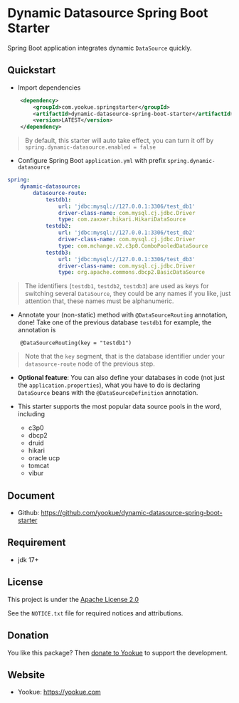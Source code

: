 # Dynamic Datasource Spring Boot Starter

Spring Boot application integrates dynamic `DataSource` quickly.

## Quickstart

- Import dependencies

```xml
    <dependency>
        <groupId>com.yookue.springstarter</groupId>
        <artifactId>dynamic-datasource-spring-boot-starter</artifactId>
        <version>LATEST</version>
    </dependency>
```

> By default, this starter will auto take effect, you can turn it off by `spring.dynamic-datasource.enabled = false`

- Configure Spring Boot `application.yml` with prefix `spring.dynamic-datasource`

```yml
spring:
    dynamic-datasource:
        datasource-route:
            testdb1:
                url: 'jdbc:mysql://127.0.0.1:3306/test_db1'
                driver-class-name: com.mysql.cj.jdbc.Driver
                type: com.zaxxer.hikari.HikariDataSource
            testdb2:
                url: 'jdbc:mysql://127.0.0.1:3306/test_db2'
                driver-class-name: com.mysql.cj.jdbc.Driver
                type: com.mchange.v2.c3p0.ComboPooledDataSource
            testdb3:
                url: 'jdbc:mysql://127.0.0.1:3306/test_db3'
                driver-class-name: com.mysql.cj.jdbc.Driver
                type: org.apache.commons.dbcp2.BasicDataSource
```

> The identifiers (`testdb1`, `testdb2`, `testdb3`) are used as keys for switching several `DataSource`, they could be any names if you like, just attention that, these names must be alphanumeric.

- Annotate your (non-static)  method with `@DataSourceRouting` annotation, done!
Take one of the previous database `testdb1` for example, the annotation is
```
    @DataSourceRouting(key = "testdb1")
```

> Note that the `key` segment, that is the database identifier under your `datasource-route` node of the previous step.

- **Optional feature**: You can also define your databases in code (not just the `application.properties`), what you have to do is declaring `DataSource` beans with the `@DataSourceDefinition` annotation.

- This starter supports the most popular data source pools in the word, including
  - c3p0
  - dbcp2
  - druid
  - hikari
  - oracle ucp
  - tomcat
  - vibur

## Document

- Github: https://github.com/yookue/dynamic-datasource-spring-boot-starter

## Requirement

- jdk 17+

## License

This project is under the [Apache License 2.0](https://www.apache.org/licenses/LICENSE-2.0)

See the `NOTICE.txt` file for required notices and attributions.

## Donation

You like this package? Then [donate to Yookue](https://yookue.com/public/donate) to support the development.

## Website

- Yookue: https://yookue.com
